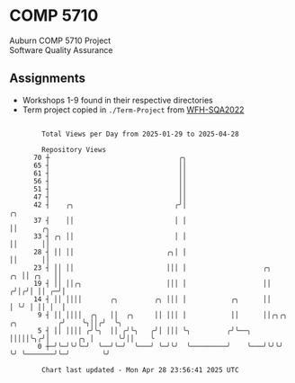 # COMP 5710
Auburn COMP 5710 Project  
Software Quality Assurance

## Assignments
- Workshops 1-9 found in their respective directories
- Term project copied in `./Term-Project` from [WFH-SQA2022](https://github.com/wumphlett/WFH-SQA2022-AUBURN)

```

        Total Views per Day from 2025-01-29 to 2025-04-28

        Repository Views
      70 ┼                                ╭╮
      65 ┤                                ││
      61 ┤                                ││
      56 ┤                                ││
      51 ┤                                ││
      47 ┤                                ││
      42 ┤    ╭╮                         ╭╯│                                            ╭╮
      37 ┤    ││                         │ │                                            ││      ╭╮
      33 ┤ ╭╮ ││                         │ │                                            ││      ││
      28 ┤ ││ ││                       ╭╮│ │                                            ││      ││
      23 ┤ ││ ││                       │││ │                   ╭╮                    ╭╮ ││ ╭╮   ││
      19 ┤ ││ ││╭╮                     │││ │                   ││                   ╭╯│╭╯│ ││ ╭─╯│
      14 ┤ ││ ││││       ╭╮         ╭╮ │││ │           ╭╮      ││                   │ ╰╯ │ ││ │  │
       9 ┤ ││ ││││  ╭╮   ││  ╭╮     ││ │││ │           ││      ││╭╮╭╮  ╭╮          ╭╯    ╰╮││╭╯  ╰╮
       5 ┤ ││ ││││ ╭╯╰╮  ││ ╭╯╰╮   ╭╯│ │││ ╰╮         ╭╯╰──╮   │││││╰╮╭╯│       ╭╮ │      ╰╯││    ╰
       0 ┼─╯╰─╯╰╯╰─╯  ╰──╯╰─╯  ╰───╯ ╰─╯╰╯  ╰─────────╯    ╰───╯╰╯╰╯ ╰╯ ╰───────╯╰─╯        ╰╯

        Chart last updated - Mon Apr 28 23:56:41 2025 UTC
        
```
